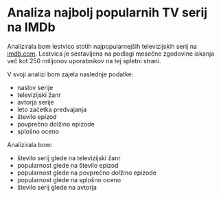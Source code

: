 # Analiza najbolj popularnih TV serij na IMDb
Analizirala bom lestvico stotih najpopularnejših televizijskih serij na [imdb.com](https://www.imdb.com/chart/tvmeter/?ref_=nv_tvv_mptv). Lestvica je sestavljena na podlagi mesečne zgodovine iskanja več kot 250 milijonov uporabnikov na tej spletni strani.

V svoji analizi bom zajela naslednje podatke:
- naslov serije
- televizijski žanr
- avtorja serije
- leto začetka predvajanja
- število epizod
- povprečno dolžino epizode
- splošno oceno

Analizirala bom:
- število serij glede na televizijski žanr
- popularnost glede na število epizod
- popularnost glede na povprečno dolžino epizode
- popularnost glede na splošno oceno
- število serij glede na avtorja

